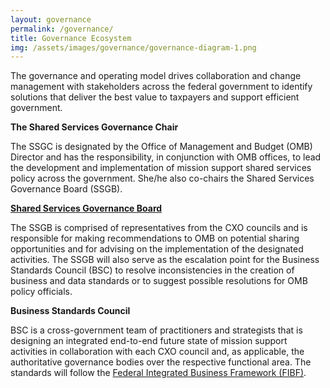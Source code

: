 ```yaml
---
layout: governance
permalink: /governance/
title: Governance Ecosystem
img: /assets/images/governance/governance-diagram-1.png
---
```

                    
                    
<p>The governance and operating model drives collaboration and change management with stakeholders across the federal government to identify solutions that deliver the best value to taxpayers and support efficient government.</p>

<p><strong>The Shared Services Governance Chair</strong></p>

<p>The SSGC is designated by the Office of Management and Budget (OMB) Director and has the responsibility, in conjunction with OMB offices, to lead the development and implementation of mission support shared services policy across the government. She/he also co-chairs the Shared Services Governance Board (SSGB).</p>

<p><strong><a href="../ssgb">Shared Services Governance Board</a></strong></p>

<p>The SSGB is comprised of representatives from the CXO councils and is responsible for making recommendations to OMB on potential sharing opportunities and for advising on the implementation of the designated activities. The SSGB will also serve as the escalation point for the Business Standards Council (BSC) to resolve inconsistencies in the creation of business and data standards or to suggest possible resolutions for OMB policy officials.</p>

<p><strong>Business Standards Council</strong></p>

<p>BSC is a cross-government team of practitioners and strategists that is designing an integrated end-to-end future state of mission support activities in collaboration with each CXO council and, as applicable, the authoritative governance bodies over the respective functional area. The standards will follow the <a href="../fibf">Federal Integrated Business Framework (FIBF)</a>.</p>